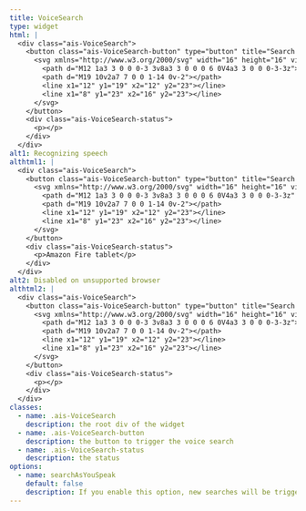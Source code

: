 ```yaml
---
title: VoiceSearch
type: widget
html: |
  <div class="ais-VoiceSearch">
    <button class="ais-VoiceSearch-button" type="button" title="Search by voice">
      <svg xmlns="http://www.w3.org/2000/svg" width="16" height="16" viewBox="0 0 24 24" fill="none" stroke="currentColor" stroke-width="2" stroke-linecap="round" stroke-linejoin="round" class="feather feather-mic">
        <path d="M12 1a3 3 0 0 0-3 3v8a3 3 0 0 0 6 0V4a3 3 0 0 0-3-3z"></path>
        <path d="M19 10v2a7 7 0 0 1-14 0v-2"></path>
        <line x1="12" y1="19" x2="12" y2="23"></line>
        <line x1="8" y1="23" x2="16" y2="23"></line>
      </svg>
    </button>
    <div class="ais-VoiceSearch-status">
      <p></p>
    </div>
  </div>
alt1: Recognizing speech
althtml1: |
  <div class="ais-VoiceSearch">
    <button class="ais-VoiceSearch-button" type="button" title="Search by voice">
      <svg xmlns="http://www.w3.org/2000/svg" width="16" height="16" viewBox="0 0 24 24" fill="none" stroke="currentColor" stroke-width="2" stroke-linecap="round" stroke-linejoin="round" class="feather feather-mic">
        <path d="M12 1a3 3 0 0 0-3 3v8a3 3 0 0 0 6 0V4a3 3 0 0 0-3-3z" fill="currentColor"></path>
        <path d="M19 10v2a7 7 0 0 1-14 0v-2"></path>
        <line x1="12" y1="19" x2="12" y2="23"></line>
        <line x1="8" y1="23" x2="16" y2="23"></line>
      </svg>
    </button>
    <div class="ais-VoiceSearch-status">
      <p>Amazon Fire tablet</p>
    </div>
  </div>
alt2: Disabled on unsupported browser
althtml2: |
  <div class="ais-VoiceSearch">
    <button class="ais-VoiceSearch-button" type="button" title="Search by voice" disabled>
      <svg xmlns="http://www.w3.org/2000/svg" width="16" height="16" viewBox="0 0 24 24" fill="none" stroke="currentColor" stroke-width="2" stroke-linecap="round" stroke-linejoin="round" class="feather feather-mic">
        <path d="M12 1a3 3 0 0 0-3 3v8a3 3 0 0 0 6 0V4a3 3 0 0 0-3-3z"></path>
        <path d="M19 10v2a7 7 0 0 1-14 0v-2"></path>
        <line x1="12" y1="19" x2="12" y2="23"></line>
        <line x1="8" y1="23" x2="16" y2="23"></line>
      </svg>
    </button>
    <div class="ais-VoiceSearch-status">
      <p></p>
    </div>
  </div>
classes:
  - name: .ais-VoiceSearch
    description: the root div of the widget
  - name: .ais-VoiceSearch-button
    description: the button to trigger the voice search
  - name: .ais-VoiceSearch-status
    description: the status
options:
  - name: searchAsYouSpeak
    default: false
    description: If you enable this option, new searches will be triggered every time speech recognition generates interim transcript while speaking.
---
```

